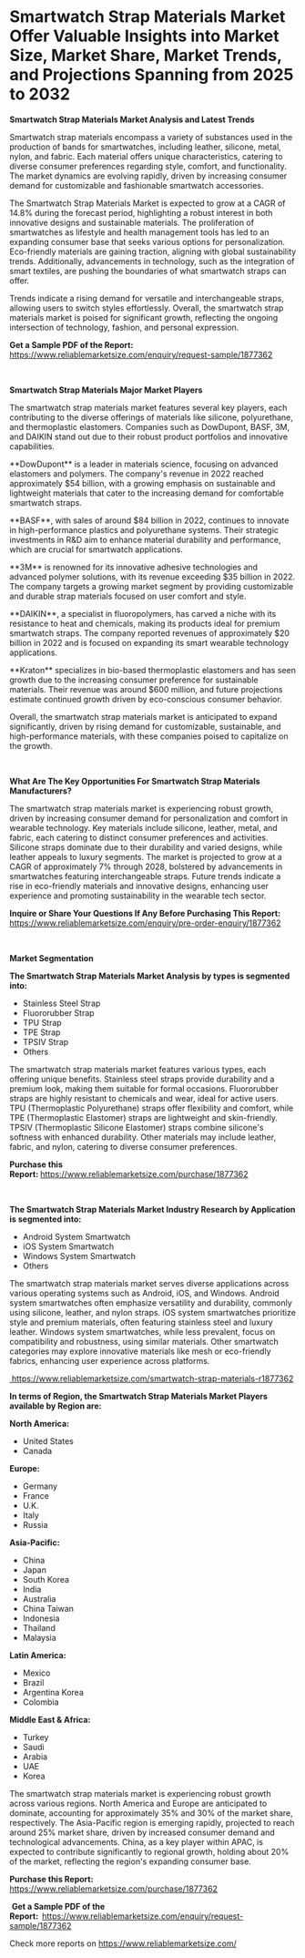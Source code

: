 <p><h1>Smartwatch Strap Materials Market Offer Valuable Insights into Market Size, Market Share, Market Trends, and Projections Spanning from 2025 to 2032</h1></p><p><strong>Smartwatch Strap Materials Market Analysis and Latest Trends</strong></p>
<p><p>Smartwatch strap materials encompass a variety of substances used in the production of bands for smartwatches, including leather, silicone, metal, nylon, and fabric. Each material offers unique characteristics, catering to diverse consumer preferences regarding style, comfort, and functionality. The market dynamics are evolving rapidly, driven by increasing consumer demand for customizable and fashionable smartwatch accessories.</p><p>The Smartwatch Strap Materials Market is expected to grow at a CAGR of 14.8% during the forecast period, highlighting a robust interest in both innovative designs and sustainable materials. The proliferation of smartwatches as lifestyle and health management tools has led to an expanding consumer base that seeks various options for personalization. Eco-friendly materials are gaining traction, aligning with global sustainability trends. Additionally, advancements in technology, such as the integration of smart textiles, are pushing the boundaries of what smartwatch straps can offer.</p><p>Trends indicate a rising demand for versatile and interchangeable straps, allowing users to switch styles effortlessly. Overall, the smartwatch strap materials market is poised for significant growth, reflecting the ongoing intersection of technology, fashion, and personal expression.</p></p>
<p><strong>Get a Sample PDF of the Report:&nbsp;</strong> <a href="https://www.reliablemarketsize.com/enquiry/request-sample/1877362?utm_campaign=1845&utm_medium=2&utm_source=Github&utm_content=ia&utm_term=04022025&utm_id=smartwatch-strap-materials">https://www.reliablemarketsize.com/enquiry/request-sample/1877362</a></p>
<p>&nbsp;</p>
<p><strong>Smartwatch Strap Materials Major Market Players</strong></p>
<p><p>The smartwatch strap materials market features several key players, each contributing to the diverse offerings of materials like silicone, polyurethane, and thermoplastic elastomers. Companies such as DowDupont, BASF, 3M, and DAIKIN stand out due to their robust product portfolios and innovative capabilities.</p><p>**DowDupont** is a leader in materials science, focusing on advanced elastomers and polymers. The company's revenue in 2022 reached approximately $54 billion, with a growing emphasis on sustainable and lightweight materials that cater to the increasing demand for comfortable smartwatch straps.</p><p>**BASF**, with sales of around $84 billion in 2022, continues to innovate in high-performance plastics and polyurethane systems. Their strategic investments in R&D aim to enhance material durability and performance, which are crucial for smartwatch applications.</p><p>**3M** is renowned for its innovative adhesive technologies and advanced polymer solutions, with its revenue exceeding $35 billion in 2022. The company targets a growing market segment by providing customizable and durable strap materials focused on user comfort and style.</p><p>**DAIKIN**, a specialist in fluoropolymers, has carved a niche with its resistance to heat and chemicals, making its products ideal for premium smartwatch straps. The company reported revenues of approximately $20 billion in 2022 and is focused on expanding its smart wearable technology applications.</p><p>**Kraton** specializes in bio-based thermoplastic elastomers and has seen growth due to the increasing consumer preference for sustainable materials. Their revenue was around $600 million, and future projections estimate continued growth driven by eco-conscious consumer behavior.</p><p>Overall, the smartwatch strap materials market is anticipated to expand significantly, driven by rising demand for customizable, sustainable, and high-performance materials, with these companies poised to capitalize on the growth.</p></p>
<p>&nbsp;</p>
<p><strong>What Are The Key Opportunities For Smartwatch Strap Materials Manufacturers?</strong></p>
<p><p>The smartwatch strap materials market is experiencing robust growth, driven by increasing consumer demand for personalization and comfort in wearable technology. Key materials include silicone, leather, metal, and fabric, each catering to distinct consumer preferences and activities. Silicone straps dominate due to their durability and varied designs, while leather appeals to luxury segments. The market is projected to grow at a CAGR of approximately 7% through 2028, bolstered by advancements in smartwatches featuring interchangeable straps. Future trends indicate a rise in eco-friendly materials and innovative designs, enhancing user experience and promoting sustainability in the wearable tech sector.</p></p>
<p><strong>Inquire or Share Your Questions If Any Before Purchasing This Report:</strong> <a href="https://www.reliablemarketsize.com/enquiry/pre-order-enquiry/1877362?utm_campaign=1845&utm_medium=2&utm_source=Github&utm_content=ia&utm_term=04022025&utm_id=smartwatch-strap-materials">https://www.reliablemarketsize.com/enquiry/pre-order-enquiry/1877362</a></p>
<p>&nbsp;</p>
<p><strong>Market Segmentation</strong></p>
<p><strong>The Smartwatch Strap Materials Market Analysis by types is segmented into:</strong></p>
<p><ul><li>Stainless Steel Strap</li><li>Fluororubber Strap</li><li>TPU Strap</li><li>TPE Strap</li><li>TPSIV Strap</li><li>Others</li></ul></p>
<p><p>The smartwatch strap materials market features various types, each offering unique benefits. Stainless steel straps provide durability and a premium look, making them suitable for formal occasions. Fluororubber straps are highly resistant to chemicals and wear, ideal for active users. TPU (Thermoplastic Polyurethane) straps offer flexibility and comfort, while TPE (Thermoplastic Elastomer) straps are lightweight and skin-friendly. TPSIV (Thermoplastic Silicone Elastomer) straps combine silicone's softness with enhanced durability. Other materials may include leather, fabric, and nylon, catering to diverse consumer preferences.</p></p>
<p><strong>Purchase this Report:&nbsp;</strong><a href="https://www.reliablemarketsize.com/purchase/1877362?utm_campaign=1845&utm_medium=2&utm_source=Github&utm_content=ia&utm_term=04022025&utm_id=smartwatch-strap-materials">https://www.reliablemarketsize.com/purchase/1877362</a></p>
<p>&nbsp;</p>
<p><strong>The Smartwatch Strap Materials Market Industry Research by Application is segmented into:</strong></p>
<p><ul><li>Android System Smartwatch</li><li>iOS System Smartwatch</li><li>Windows System Smartwatch</li><li>Others</li></ul></p>
<p><p>The smartwatch strap materials market serves diverse applications across various operating systems such as Android, iOS, and Windows. Android system smartwatches often emphasize versatility and durability, commonly using silicone, leather, and nylon straps. iOS system smartwatches prioritize style and premium materials, often featuring stainless steel and luxury leather. Windows system smartwatches, while less prevalent, focus on compatibility and robustness, using similar materials. Other smartwatch categories may explore innovative materials like mesh or eco-friendly fabrics, enhancing user experience across platforms.</p></p>
<p><a href="https://www.reliablemarketsize.com/smartwatch-strap-materials-r1877362?utm_campaign=1845&utm_medium=2&utm_source=Github&utm_content=ia&utm_term=04022025&utm_id=smartwatch-strap-materials">&nbsp;https://www.reliablemarketsize.com/smartwatch-strap-materials-r1877362</a></p>
<p><strong>In terms of Region, the Smartwatch Strap Materials Market Players available by Region are:</strong></p>
<p>
    <p> <strong> North America: </strong>
        <ul>
            <li>United States</li>
            <li>Canada</li>
        </ul>
        </p> 
    <p> <strong> Europe: </strong>
        <ul>
            <li>Germany</li>
            <li>France</li>
            <li>U.K.</li>
            <li>Italy</li>
            <li>Russia</li>
        </ul>
        </p> 
    <p> <strong> Asia-Pacific: </strong>
        <ul>
            <li>China</li>
            <li>Japan</li>
            <li>South Korea</li>
            <li>India</li>
            <li>Australia</li>
            <li>China Taiwan</li>
            <li>Indonesia</li>
            <li>Thailand</li>
            <li>Malaysia</li>
        </ul>
        </p> 
    <p> <strong> Latin America: </strong>
        <ul>
            <li>Mexico</li>
            <li>Brazil</li>
            <li>Argentina Korea</li>
            <li>Colombia</li>
        </ul>
        </p> 
    <p> <strong> Middle East & Africa: </strong>
        <ul>
            <li>Turkey</li>
            <li>Saudi</li>
            <li>Arabia</li>
            <li>UAE</li>
            <li>Korea</li>
        </ul>
    </p>
    </p>
<p><p>The smartwatch strap materials market is experiencing robust growth across various regions. North America and Europe are anticipated to dominate, accounting for approximately 35% and 30% of the market share, respectively. The Asia-Pacific region is emerging rapidly, projected to reach around 25% market share, driven by increased consumer demand and technological advancements. China, as a key player within APAC, is expected to contribute significantly to regional growth, holding about 20% of the market, reflecting the region's expanding consumer base.</p></p>
<p><strong>Purchase this Report: </strong><a href="https://www.reliablemarketsize.com/purchase/1877362?utm_campaign=1845&utm_medium=2&utm_source=Github&utm_content=ia&utm_term=04022025&utm_id=smartwatch-strap-materials">https://www.reliablemarketsize.com/purchase/1877362</a></p>
<p>&nbsp;<strong>Get a Sample PDF of the Report:&nbsp;&nbsp;</strong><a href="https://www.reliablemarketsize.com/enquiry/request-sample/1877362?utm_campaign=1845&utm_medium=2&utm_source=Github&utm_content=ia&utm_term=04022025&utm_id=smartwatch-strap-materials">https://www.reliablemarketsize.com/enquiry/request-sample/1877362</a></p>
<p><strong></strong></p>
<p>Check more reports on <a href="https://www.reliablemarketsize.com/?utm_campaign=1845&utm_medium=2&utm_source=Github&utm_content=ia&utm_term=04022025&utm_id=smartwatch-strap-materials">https://www.reliablemarketsize.com/</a></p>